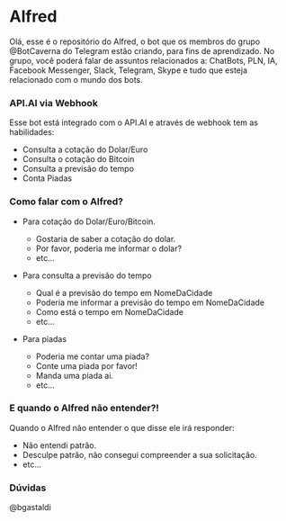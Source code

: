 # Alfred

Olá, esse é o repositório do Alfred, o bot que os membros do grupo @BotCaverna do Telegram estão criando, para fins de aprendizado. No grupo, você poderá falar de assuntos relacionados a: ChatBots, PLN, IA, Facebook Messenger, Slack, Telegram, Skype e tudo que esteja relacionado com o mundo dos bots. 

### API.AI via Webhook
Esse bot está integrado com o API.AI e através de webhook tem as habilidades:
- Consulta a cotação do Dolar/Euro
- Consulta o cotação do Bitcoin
- Consulta a previsão do tempo
- Conta Piadas

### Como falar com o Alfred?
- Para cotação do Dolar/Euro/Bitcoin.
  * Gostaria de saber a cotação do dolar.
  * Por favor, poderia me informar o dolar?
  * etc...

- Para consulta a previsão do tempo
  * Qual é a previsão do tempo em NomeDaCidade
  * Poderia me informar a previsão do tempo em NomeDaCidade
  * Como está o tempo em NomeDaCidade
  * etc...
  
- Para piadas
  * Poderia me contar uma piada?
  * Conte uma piada por favor!
  * Manda uma piada ai.
  * etc...
  
### E quando o Alfred não entender?!

Quando o Alfred não entender o que disse ele irá responder:
- Não entendi patrão.
- Desculpe patrão, não consegui compreender a sua solicitação.
- etc...

### Dúvidas
@bgastaldi
